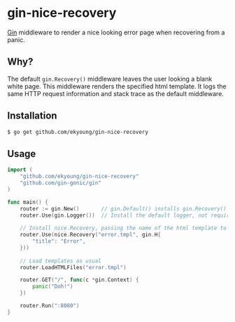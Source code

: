 # gin-nice-recovery

[Gin](https://gin-gonic.github.io/gin/) middleware to render a nice looking error page when recovering from a panic.

## Why?

The default `gin.Recovery()` middleware leaves the user looking a blank white page. This middleware renders the
specified html template. It logs the same HTTP request information and stack trace as the default middleware.

## Installation

```bash
$ go get github.com/ekyoung/gin-nice-recovery
```

## Usage

```go
import (
    "github.com/ekyoung/gin-nice-recovery"
    "github.com/gin-gonic/gin"
)

func main() {
    router := gin.New()       // gin.Default() installs gin.Recovery() so use gin.New() instead
    router.Use(gin.Logger())  // Install the default logger, not required
    
    // Install nice.Recovery, passing the name of the html template to render, and data to use
    router.Use(nice.Recovery("error.tmpl", gin.H{
        "title": "Error",
    }))    
    
    // Load templates as usual
    router.LoadHTMLFiles("error.tmpl")

    router.GET("/", func(c *gin.Context) {
        panic("Doh!")
    })

    router.Run(":8080")
}
```